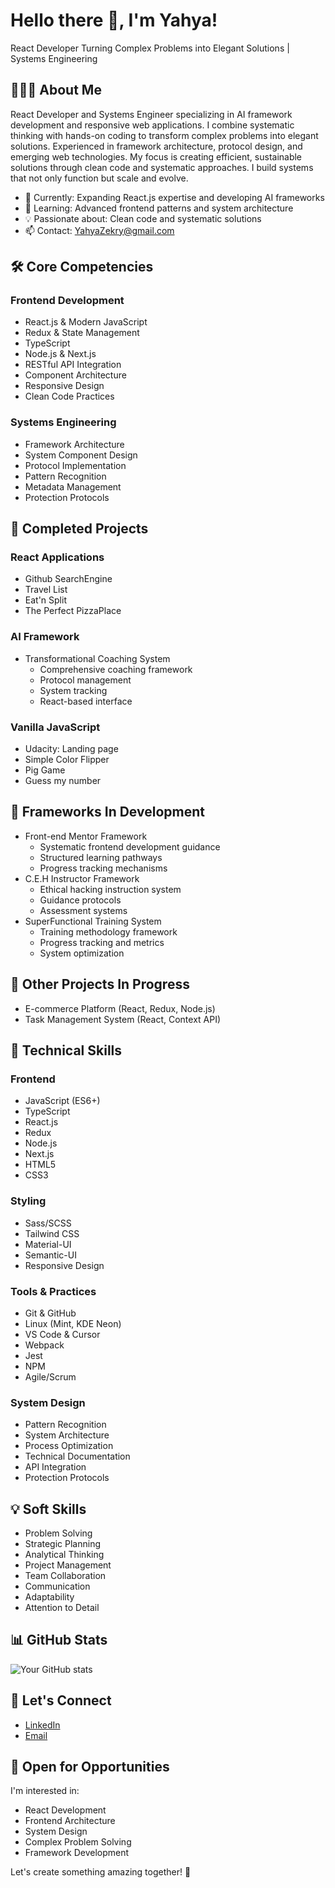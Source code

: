 # Hello there 👋, I'm Yahya!

React Developer Turning Complex Problems into Elegant Solutions | Systems Engineering

## 👨🏻‍💻 About Me

React Developer and Systems Engineer specializing in AI framework development and responsive web applications. I combine systematic thinking with hands-on coding to transform complex problems into elegant solutions. Experienced in framework architecture, protocol design, and emerging web technologies. My focus is creating efficient, sustainable solutions through clean code and systematic approaches. I build systems that not only function but scale and evolve.

- 🔭 Currently: Expanding React.js expertise and developing AI frameworks
- 🌱 Learning: Advanced frontend patterns and system architecture
- 💡 Passionate about: Clean code and systematic solutions
- 📫 Contact: YahyaZekry@gmail.com

## 🛠️ Core Competencies

### Frontend Development

- React.js & Modern JavaScript
- Redux & State Management
- TypeScript
- Node.js & Next.js
- RESTful API Integration
- Component Architecture
- Responsive Design
- Clean Code Practices

### Systems Engineering

- Framework Architecture
- System Component Design
- Protocol Implementation
- Pattern Recognition
- Metadata Management
- Protection Protocols

## 🚀 Completed Projects

### React Applications

- Github SearchEngine
- Travel List
- Eat'n Split
- The Perfect PizzaPlace

### AI Framework

- Transformational Coaching System
  - Comprehensive coaching framework
  - Protocol management
  - System tracking
  - React-based interface

### Vanilla JavaScript

- Udacity: Landing page
- Simple Color Flipper
- Pig Game
- Guess my number

## 🚧 Frameworks In Development

- Front-end Mentor Framework
  - Systematic frontend development guidance
  - Structured learning pathways
  - Progress tracking mechanisms
- C.E.H Instructor Framework
  - Ethical hacking instruction system
  - Guidance protocols
  - Assessment systems
- SuperFunctional Training System
  - Training methodology framework
  - Progress tracking and metrics
  - System optimization

## 🚧 Other Projects In Progress

- E-commerce Platform (React, Redux, Node.js)
- Task Management System (React, Context API)

## 🔧 Technical Skills

### Frontend

- JavaScript (ES6+)
- TypeScript
- React.js
- Redux
- Node.js
- Next.js
- HTML5
- CSS3

### Styling

- Sass/SCSS
- Tailwind CSS
- Material-UI
- Semantic-UI
- Responsive Design

### Tools & Practices

- Git & GitHub
- Linux (Mint, KDE Neon)
- VS Code & Cursor
- Webpack
- Jest
- NPM
- Agile/Scrum

### System Design

- Pattern Recognition
- System Architecture
- Process Optimization
- Technical Documentation
- API Integration
- Protection Protocols

## 💡 Soft Skills

- Problem Solving
- Strategic Planning
- Analytical Thinking
- Project Management
- Team Collaboration
- Communication
- Adaptability
- Attention to Detail

## 📊 GitHub Stats

![Your GitHub stats](https://github-readme-stats.vercel.app/api?username=YahyaZekry&show_icons=true&theme=radical)

## 🤝 Let's Connect

- [LinkedIn](https://www.linkedin.com/in/yahyazekry/)
- [Email](mailto:yahyazekry@gmail.com)

## 💼 Open for Opportunities

I'm interested in:

- React Development
- Frontend Architecture
- System Design
- Complex Problem Solving
- Framework Development

Let's create something amazing together! 🚀
